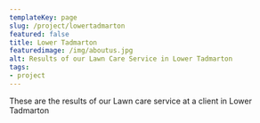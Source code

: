```yaml
---
templateKey: page
slug: /project/lowertadmarton
featured: false
title: Lower Tadmarton
featuredimage: /img/aboutus.jpg
alt: Results of our Lawn Care Service in Lower Tadmarton
tags:
- project
---
```

These are the results of our Lawn care service at a client in Lower Tadmarton


